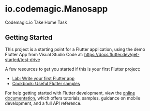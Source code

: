 # io.codemagic.Manosapp

Codemagic.io Take Home Task

## Getting Started

This project is a starting point for a Flutter application, using the demo Flutter App from Visual Studio Code at:
https://docs.flutter.dev/get-started/test-drive


A few resources to get you started if this is your first Flutter project:

- [Lab: Write your first Flutter app](https://docs.flutter.dev/get-started/codelab)
- [Cookbook: Useful Flutter samples](https://docs.flutter.dev/cookbook)

For help getting started with Flutter development, view the
[online documentation](https://docs.flutter.dev/), which offers tutorials,
samples, guidance on mobile development, and a full API reference.

